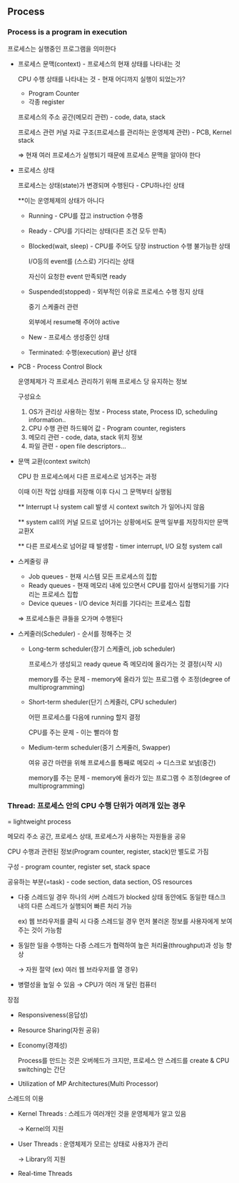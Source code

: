 ## Process

### Process is a program in execution

프로세스는 실행중인 프로그램을 의미한다

- 프로세스 문맥(context) - 프로세스의 현재 상태를 나타내는 것
    
    CPU 수행 상태를 나타내는 것 - 현재 어디까지 실행이 되었는가? 
    
    - Program Counter
    - 각종 register
    
    프로세스의 주소 공간(메모리 관련) - code, data, stack
    
    프로세스 관련 커널 자료 구조(프로세스를 관리하는 운영체제 관련) - PCB, Kernel stack
    
    ⇒ 현재 여러 프로세스가 실행되기 때문에 프로세스 문맥을 알아야 한다
    
- 프로세스 상태
    
    프로세스는 상태(state)가 변경되며 수행된다 - CPU하나인 상태
    
    **이는 운영체제의 상태가 아니다
    
    - Running - CPU를 잡고 instruction 수행중
    - Ready - CPU를 기다리는 상태(다른 조건 모두 만족)
    - Blocked(wait, sleep) - CPU를 주어도 당장 instruction 수행 불가능한 상태
        
        I/O등의 event를 (스스로) 기다리는 상태
        
        자신이 요청한 event 만족되면 ready
        
    - Suspended(stopped) - 외부적인 이유로 프로세스 수행 정지 상태
        
        중기 스케줄러 관련
        
        외부에서 resume해 주어야 active
        
    - New - 프로세스 생성중인 상태
    - Terminated: 수행(execution) 끝난 상태

- PCB - Process Control Block
    
    운영체제가 각 프로세스 관리하기 위해 프로세스 당 유지하는 정보
    
    구성요소
    
    1. OS가 관리상 사용하는 정보 - Process state, Process ID, scheduling information..
    2. CPU 수행 관련 하드웨어 값 - Program counter, registers
    3. 메모리 관련 - code, data, stack 위치 정보
    4. 파일 관련 - open file descriptors…
    
- 문맥 교환(context switch)
    
    CPU 한 프로세스에서 다른 프로세스로 넘겨주는 과정
    
    이때 이전 작업 상태를 저장해 이후 다시 그 문맥부터 실행됨
    
    ** Interrupt 나 system call 발생 시 context switch 가 일어나지 않음
    
    ** system call의 커널 모드로 넘어가는 상황에서도 문맥 일부를 저장하지만 문맥교환X
    
    ** 다른 프로세스로 넘어갈 때 발생함 - timer interrupt, I/O 요청 system call
    

- 스케줄링 큐
    - Job queues - 현재 시스템 모든 프로세스의 집합
    - Ready queues - 현재 메모리 내에 있으면서 CPU를 잡아서 실행되기를 기다리는 프로세스 집합
    - Device queues - I/O device 처리를 기다리는 프로세스 집합
    
    ⇒ 프로세스들은 큐들을 오가며 수행된다
    
- 스케줄러(Scheduler) - 순서를 정해주는 것
    - Long-term scheduler(장기 스케줄러, job scheduler)
        
        프로세스가 생성되고 ready queue 즉 메모리에 올라가는 것 결정(시작 시)
        
        memory를 주는 문제 - memory에 올라가 있는 프로그램 수 조정(degree of multiprogramming)
        
    - Short-term sheduler(단기 스케줄러, CPU scheduler)
        
        어떤 프로세스를 다음에 running 할지 결정
        
        CPU를 주는 문제 - 이는 빨라야 함
        
    - Medium-term scheduler(중기 스케줄러, Swapper)
        
        여유 공간 마련을 위해 프로세스를 통째로 메모리 → 디스크로 보냄(중간)
        
        memory를 주는 문제 - memory에 올라가 있는 프로그램 수 조정(degree of multiprogramming)
        
        
### Thread: 프로세스 안의 CPU 수행 단위가 여려개 있는 경우

= lightweight process

메모리 주소 공간, 프로세스 상태, 프로세스가 사용하는 자원들을 공유

CPU 수행과 관련된 정보(Program counter, register, stack)만 별도로 가짐

구성 - program counter, register set, stack space

공유하는 부분(=task) - code section, data section, OS resources

- 다중 스레드일 경우 하나의 서버 스레드가 blocked 상태 동안에도 동일한 태스크 내의 다른 스레드가 실행되어 빠른 처리 가능
    
    ex) 웹 브라우저를 클릭 시 다중 스레드일 경우 먼저 불러온 정보를 사용자에게 보여주는 것이 가능함
    
- 동일한 일을 수행하는 다증 스레드가 협력하여 높은 처리율(throughput)과 성능 향상
    
    → 자원 절약 (ex) 여러 웹 브라우저를 열 경우)
    
- 병렬성을 높일 수 있음 → CPU가 여러 개 달린 컴퓨터

장점

- Responsiveness(응답성)
- Resource Sharing(자원 공유)
- Economy(경제성)
    
    Process를 만드는 것은 오버헤드가 크지만, 프로세스 안 스레드를 create & CPU switching는 간단
    
- Utilization of MP Architectures(Multi Processor)

스레드의 이용

- Kernel Threads : 스레드가 여러개인 것을 운영체제가 알고 있음
    
    → Kernel의 지원
    
- User Threads : 운영체제가 모르는 상태로 사용자가 관리
    
    → Library의 지원
    
- Real-time Threads
